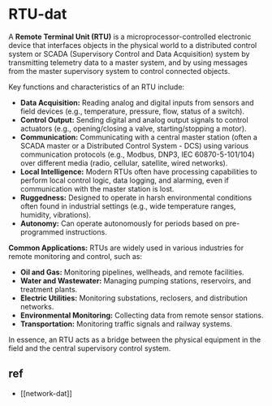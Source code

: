 
# RTU-dat

A **Remote Terminal Unit (RTU)** is a microprocessor-controlled electronic device that interfaces objects in the physical world to a distributed control system or SCADA (Supervisory Control and Data Acquisition) system by transmitting telemetry data to a master system, and by using messages from the master supervisory system to control connected objects.

Key functions and characteristics of an RTU include:

*   **Data Acquisition:** Reading analog and digital inputs from sensors and field devices (e.g., temperature, pressure, flow, status of a switch).
*   **Control Output:** Sending digital and analog output signals to control actuators (e.g., opening/closing a valve, starting/stopping a motor).
*   **Communication:** Communicating with a central master station (often a SCADA master or a Distributed Control System - DCS) using various communication protocols (e.g., Modbus, DNP3, IEC 60870-5-101/104) over different media (radio, cellular, satellite, wired networks).
*   **Local Intelligence:** Modern RTUs often have processing capabilities to perform local control logic, data logging, and alarming, even if communication with the master station is lost.
*   **Ruggedness:** Designed to operate in harsh environmental conditions often found in industrial settings (e.g., wide temperature ranges, humidity, vibrations).
*   **Autonomy:** Can operate autonomously for periods based on pre-programmed instructions.

**Common Applications:**
RTUs are widely used in various industries for remote monitoring and control, such as:

*   **Oil and Gas:** Monitoring pipelines, wellheads, and remote facilities.
*   **Water and Wastewater:** Managing pumping stations, reservoirs, and treatment plants.
*   **Electric Utilities:** Monitoring substations, reclosers, and distribution networks.
*   **Environmental Monitoring:** Collecting data from remote sensor stations.
*   **Transportation:** Monitoring traffic signals and railway systems.

In essence, an RTU acts as a bridge between the physical equipment in the field and the central supervisory control system.

## ref 

- [[network-dat]]